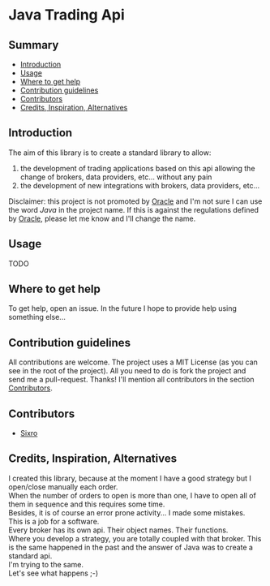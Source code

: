 Java Trading Api
==================


Summary
---------

  * [Introduction](#intro)
  * [Usage](#usage)
  * [Where to get help](#help)
  * [Contribution guidelines](#contribution)
  * [Contributors](#contributors)
  * [Credits, Inspiration, Alternatives](#credit-etc)


<a name="intro" />Introduction
--------------------------------

The aim of this library is to create a standard library to allow:

   1. the development of trading applications based on this api allowing the change of brokers, data providers, etc... without any pain
   2. the development of new integrations with brokers, data providers, etc...

Disclaimer: this project is not promoted by [Oracle](https://www.oracle.com) and I'm not sure I can use the word *Java* in the project name.
If this is against the regulations defined by [Oracle](https://www.oracle.com), please let me know and I'll change the name.


<a name="usage" />Usage
--------------------------------

TODO


<a name="help" />Where to get help
--------------------------------

To get help, open an issue. In the future I hope to provide help using something else...


<a name="contribution" />Contribution guidelines
--------------------------------

All contributions are welcome. The project uses a MIT License (as you can see in the root of the project). All you need to do is fork the project and send me a pull-request. Thanks!
I'll mention all contributors in the section [Contributors](#contributors).

<a name="contributors" />Contributors
--------------------------------

  * [Sixro](https://github.com/sixro/)


<a name="credit-etc" />Credits, Inspiration, Alternatives
--------------------------------

I created this library, because at the moment I have a good strategy but I open/close manually each order.  
When the number of orders to open is more than one, I have to open all of them in sequence and this requires some time.  
Besides, it is of course an error prone activity... I made some mistakes.  
This is a job for a software.  
Every broker has its own api. Their object names. Their functions.  
Where you develop a strategy, you are totally coupled with that broker.
This is the same happened in the past and the answer of Java was to create a standard api.  
I'm trying to the same.  
Let's see what happens ;-)




